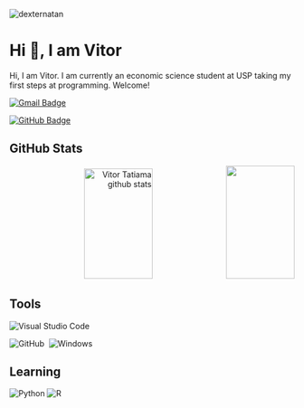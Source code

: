 <p align="left"><img src="https://komarev.com/ghpvc/?username=vitor-tatiama" alt="dexternatan" /></p>


<h1 align = "justify"> Hi 👋, I am Vitor</h1>

Hi, I am Vitor.
I am currently an economic science student at USP taking my first steps at programming. Welcome!

[![Gmail Badge](https://img.shields.io/badge/-vitor.t.gouveia@gmail.com-c14438?style=flat-square&logo=Gmail&logoColor=white&link=mailto:vitor.t.gouveia@gmail.com)](mailto:vitor.t.gouveia@gmail.com)

[![GitHub Badge](https://img.shields.io/badge/<Vitor_Tatiama>-100000?style=flat-square&logo=GitHub&logoColor=white)](https://instagram.com/andrepennini)

<h2 align = "justify"> GitHub Stats </h2>
<div align="right">  
  <img width="49%" height="195px" src="https://github-readme-stats.vercel.app/api?username=vitor-tatiama&show_icons=true&count_private=true&hide_border=true&title_color=6272a4&icon_color=6272a4&text_color=ffffff_color=282a36" alt="Vitor Tatiama github stats" /> 
  <img width="49%" height="200px" src="https://github-readme-stats.vercel.app/api/top-langs/?username=vitor-tatiama&layout=compact&hide_border=true&title_color=6272a4&text_color=ffffff_color=282a36" />
</div>


<h2 align = "justify"> Tools </h2>

![Visual Studio Code](https://img.shields.io/badge/-Visual%20Studio%20Code-0D1117?style=for-the-badge&logo=visual-studio-code&logoColor=007ACC&labelColor=0D1117)&nbsp;
<!-- ![Git](https://img.shields.io/badge/-Git-0D1117?style=for-the-badge&logo=git&labelColor=0D1117)&nbsp; -->
![GitHub](https://img.shields.io/badge/-GitHub-0D1117?style=for-the-badge&logo=github&labelColor=0D1117)&nbsp;
![Windows](https://img.shields.io/badge/-Windows-0D1117?style=for-the-badge&logo=windows&labelColor=0D1117)&nbsp;


<h2 align = "justify"> Learning </h2>

![Python](https://img.shields.io/badge/Python-FFD43B?style=for-the-badge&logo=python&logoColor=bl)
![R](https://img.shields.io/badge/R-276DC3?style=for-the-badge&logo=r&logoColor=white)
